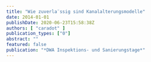 ```yaml
---
title: "Wie zuverla¨ssig sind Kanalalterungsmodelle"
date: 2014-01-01
publishDate: 2020-06-23T15:58:38Z
authors: [ "caradot" ]
publication_types: ["0"]
abstract: ""
featured: false
publication: "*DWA Inspektions- und Sanierungstage*"
---
```


